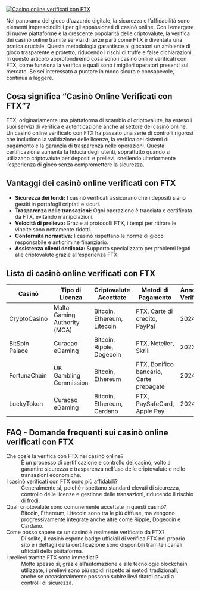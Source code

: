 [![Casino online verificati con FTX](https://123-caf.pages.dev/gitsignup.png)](https://vrmoo.ru/Bt82HjjY)

<p>Nel panorama del gioco d'azzardo digitale, la sicurezza e l’affidabilità sono elementi imprescindibili per gli appassionati di casinò online. Con l’emergere di nuove piattaforme e la crescente popolarità delle criptovalute, la verifica dei casinò online tramite servizi di terze parti come FTX è diventata una pratica cruciale. Questa metodologia garantisce ai giocatori un ambiente di gioco trasparente e protetto, riducendo i rischi di truffe e false dichiarazioni. In questo articolo approfondiremo cosa sono i casinò online verificati con FTX, come funziona la verifica e quali sono i migliori operatori presenti sul mercato. Se sei interessato a puntare in modo sicuro e consapevole, continua a leggere.</p>  <h2>Cosa significa “Casinò Online Verificati con FTX”?</h2> <p>FTX, originariamente una piattaforma di scambio di criptovalute, ha esteso i suoi servizi di verifica e autenticazione anche al settore dei casinò online. Un casinò online verificato con FTX ha passato una serie di controlli rigorosi che includono la validazione delle licenze, la verifica dei sistemi di pagamento e la garanzia di trasparenza nelle operazioni. Questa certificazione aumenta la fiducia degli utenti, soprattutto quando si utilizzano criptovalute per depositi e prelievi, snellendo ulteriormente l’esperienza di gioco senza compromettere la sicurezza.</p>  <h2>Vantaggi dei casinò online verificati con FTX</h2> <ul>   <li><strong>Sicurezza dei fondi:</strong> I casinò verificati assicurano che i depositi siano gestiti in portafogli criptati e sicuri.</li>   <li><strong>Trasparenza nelle transazioni:</strong> Ogni operazione è tracciata e certificata da FTX, evitando manipolazioni.</li>   <li><strong>Velocità di prelievo:</strong> Grazie ai protocolli FTX, i tempi per ritirare le vincite sono nettamente ridotti.</li>   <li><strong>Conformità normativa:</strong> I casinò rispettano le norme di gioco responsabile e anticrimine finanziario.</li>   <li><strong>Assistenza clienti dedicata:</strong> Supporto specializzato per problemi legati alle criptovalute grazie all’esperienza FTX.</li> </ul>  <h2>Lista di casinò online verificati con FTX</h2> <table>   <thead>     <tr>       <th>Casinò</th>       <th>Tipo di Licenza</th>       <th>Criptovalute Accettate</th>       <th>Metodi di Pagamento</th>       <th>Anno di Verifica</th>     </tr>   </thead>   <tbody>     <tr>       <td>CryptoCasino</td>       <td>Malta Gaming Authority (MGA)</td>       <td>Bitcoin, Ethereum, Litecoin</td>       <td>FTX, Carte di credito, PayPal</td>       <td>2024</td>     </tr>     <tr>       <td>BitSpin Palace</td>       <td>Curacao eGaming</td>       <td>Bitcoin, Ripple, Dogecoin</td>       <td>FTX, Neteller, Skrill</td>       <td>2023</td>     </tr>     <tr>       <td>FortunaChain</td>       <td>UK Gambling Commission</td>       <td>Bitcoin, Ethereum</td>       <td>FTX, Bonifico bancario, Carte prepagate</td>       <td>2024</td>     </tr>     <tr>       <td>LuckyToken</td>       <td>Curacao eGaming</td>       <td>Bitcoin, Ethereum, Cardano</td>       <td>FTX, PaySafeCard, Apple Pay</td>       <td>2024</td>     </tr>   </tbody> </table>  <h2>FAQ - Domande frequenti sui casinò online verificati con FTX</h2> <dl>   <dt>Che cos’è la verifica con FTX nei casinò online?</dt>   <dd>È un processo di certificazione e controllo dei casinò, volto a garantire sicurezza e trasparenza nell’uso delle criptovalute e nelle transazioni economiche.</dd>      <dt>I casinò verificati con FTX sono più affidabili?</dt>   <dd>Generalmente sì, poiché rispettano standard elevati di sicurezza, controllo delle licenze e gestione delle transazioni, riducendo il rischio di frodi.</dd>      <dt>Quali criptovalute sono comunemente accettate in questi casinò?</dt>   <dd>Bitcoin, Ethereum, Litecoin sono tra le più diffuse, ma vengono progressivamente integrate anche altre come Ripple, Dogecoin e Cardano.</dd>      <dt>Come posso sapere se un casinò è realmente verificato da FTX?</dt>   <dd>Di solito, il casinò espone badge ufficiali di verifica FTX nel proprio sito e i dettagli della certificazione sono disponibili tramite i canali ufficiali della piattaforma.</dd>      <dt>I prelievi tramite FTX sono immediati?</dt>   <dd>Molto spesso sì, grazie all’automazione e alle tecnologie blockchain utilizzate, i prelievi sono più rapidi rispetto ai metodi tradizionali, anche se occasionalmente possono subire lievi ritardi dovuti a controlli di sicurezza.</dd> </dl>